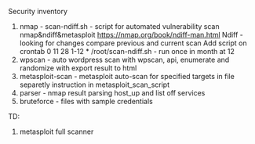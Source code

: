 Security inventory  
1) nmap - scan-ndiff.sh - script for automated vulnerability scan nmap&ndiff&metasploit https://nmap.org/book/ndiff-man.html 
    Ndiff - looking for changes compare previous and current scan 
    Add script on crontab 
    0 11 28 1-12 * /root/scan-ndiff.sh - run once in month at 12 
2) wpscan - auto wordpress scan with wpscan, api, enumerate and randomize with export result to html 
3) metasploit-scan - metasploit auto-scan for specified targets in file separetly instruction in metasploit_scan_script
4) parser - nmap result parsing host_up and list off services 
5) bruteforce - files with sample credentials 


TD:
1) metasploit full scanner 